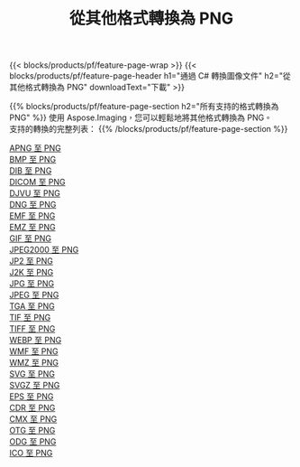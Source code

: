 ﻿---
title: 從其他格式轉換為 PNG 
weight: 3920
url: /zh-hant/java/conversion/to/png 
lang: zh-hant
langdirlevel: 2
locales: zh-hans,ja,it,ru,de,es,fr,nl,id,lt,pl,pt,vi,tr,ko,zh-hant,ar,hi,th,sv,cs,uk,he
description: 使用 Aspose.Imaging，您可以輕鬆地將其他格式轉換為 PNG
---

{{< blocks/products/pf/feature-page-wrap >}}
{{< blocks/products/pf/feature-page-header h1="通過 C# 轉換圖像文件" h2="從其他格式轉換為 PNG" downloadText="下載" >}}


{{% blocks/products/pf/feature-page-section  h2="所有支持的格式轉換為 PNG" %}}
使用 Aspose.Imaging，您可以輕鬆地將其他格式轉換為 PNG。
<br/>
支持的轉換的完整列表：
{{% /blocks/products/pf/feature-page-section %}}
<div class="container-fluid productfamilypage bg-gray">
    <div class="convertypes bg-gray agp-content section">
        <div class="container">
		<div class="row other-converters">
		    <div class='col-md-2 other-converter remove-lp remove-rp'><a href="/imaging/zh-hant/java/conversion/apng-to-png" >APNG 至 PNG</a></div>
<div class='col-md-2 other-converter remove-lp remove-rp'><a href="/imaging/zh-hant/java/conversion/bmp-to-png" >BMP 至 PNG</a></div>
<div class='col-md-2 other-converter remove-lp remove-rp'><a href="/imaging/zh-hant/java/conversion/dib-to-png" >DIB 至 PNG</a></div>
<div class='col-md-2 other-converter remove-lp remove-rp'><a href="/imaging/zh-hant/java/conversion/dicom-to-png" >DICOM 至 PNG</a></div>
<div class='col-md-2 other-converter remove-lp remove-rp'><a href="/imaging/zh-hant/java/conversion/djvu-to-png" >DJVU 至 PNG</a></div>
<div class='col-md-2 other-converter remove-lp remove-rp'><a href="/imaging/zh-hant/java/conversion/dng-to-png" >DNG 至 PNG</a></div>
<div class='col-md-2 other-converter remove-lp remove-rp'><a href="/imaging/zh-hant/java/conversion/emf-to-png" >EMF 至 PNG</a></div>
<div class='col-md-2 other-converter remove-lp remove-rp'><a href="/imaging/zh-hant/java/conversion/emz-to-png" >EMZ 至 PNG</a></div>
<div class='col-md-2 other-converter remove-lp remove-rp'><a href="/imaging/zh-hant/java/conversion/gif-to-png" >GIF 至 PNG</a></div>
<div class='col-md-2 other-converter remove-lp remove-rp'><a href="/imaging/zh-hant/java/conversion/jpeg2000-to-png" >JPEG2000 至 PNG</a></div>
<div class='col-md-2 other-converter remove-lp remove-rp'><a href="/imaging/zh-hant/java/conversion/jp2-to-png" >JP2 至 PNG</a></div>
<div class='col-md-2 other-converter remove-lp remove-rp'><a href="/imaging/zh-hant/java/conversion/j2k-to-png" >J2K 至 PNG</a></div>
<div class='col-md-2 other-converter remove-lp remove-rp'><a href="/imaging/zh-hant/java/conversion/jpg-to-png" >JPG 至 PNG</a></div>
<div class='col-md-2 other-converter remove-lp remove-rp'><a href="/imaging/zh-hant/java/conversion/jpeg-to-png" >JPEG 至 PNG</a></div>
<div class='col-md-2 other-converter remove-lp remove-rp'><a href="/imaging/zh-hant/java/conversion/tga-to-png" >TGA 至 PNG</a></div>
<div class='col-md-2 other-converter remove-lp remove-rp'><a href="/imaging/zh-hant/java/conversion/tif-to-png" >TIF 至 PNG</a></div>
<div class='col-md-2 other-converter remove-lp remove-rp'><a href="/imaging/zh-hant/java/conversion/tiff-to-png" >TIFF 至 PNG</a></div>
<div class='col-md-2 other-converter remove-lp remove-rp'><a href="/imaging/zh-hant/java/conversion/webp-to-png" >WEBP 至 PNG</a></div>
<div class='col-md-2 other-converter remove-lp remove-rp'><a href="/imaging/zh-hant/java/conversion/wmf-to-png" >WMF 至 PNG</a></div>
<div class='col-md-2 other-converter remove-lp remove-rp'><a href="/imaging/zh-hant/java/conversion/wmz-to-png" >WMZ 至 PNG</a></div>
<div class='col-md-2 other-converter remove-lp remove-rp'><a href="/imaging/zh-hant/java/conversion/svg-to-png" >SVG 至 PNG</a></div>
<div class='col-md-2 other-converter remove-lp remove-rp'><a href="/imaging/zh-hant/java/conversion/svgz-to-png" >SVGZ 至 PNG</a></div>
<div class='col-md-2 other-converter remove-lp remove-rp'><a href="/imaging/zh-hant/java/conversion/eps-to-png" >EPS 至 PNG</a></div>
<div class='col-md-2 other-converter remove-lp remove-rp'><a href="/imaging/zh-hant/java/conversion/cdr-to-png" >CDR 至 PNG</a></div>
<div class='col-md-2 other-converter remove-lp remove-rp'><a href="/imaging/zh-hant/java/conversion/cmx-to-png" >CMX 至 PNG</a></div>
<div class='col-md-2 other-converter remove-lp remove-rp'><a href="/imaging/zh-hant/java/conversion/otg-to-png" >OTG 至 PNG</a></div>
<div class='col-md-2 other-converter remove-lp remove-rp'><a href="/imaging/zh-hant/java/conversion/odg-to-png" >ODG 至 PNG</a></div>
<div class='col-md-2 other-converter remove-lp remove-rp'><a href="/imaging/zh-hant/java/conversion/ico-to-png" >ICO 至 PNG</a></div>
                </div>
        </div>
    </div>
</div>
<br/>

